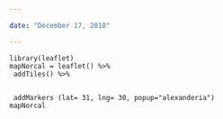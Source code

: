```yaml
---

date: "December 17, 2018"

---
```




```{r, leaflet, echo=FALSE}
library(leaflet)
mapNorcal = leaflet() %>%
 addTiles() %>%


 addMarkers (lat= 31, lng= 30, popup="alexanderia")
mapNorcal

```


```
